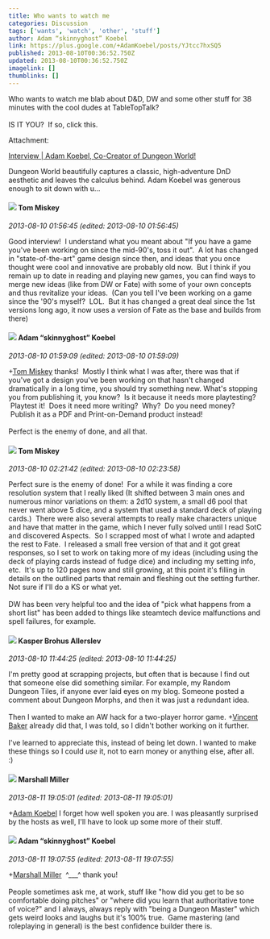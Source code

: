 ```yaml
---
title: Who wants to watch me
categories: Discussion
tags: ['wants', 'watch', 'other', 'stuff']
author: Adam “skinnyghost” Koebel
link: https://plus.google.com/+AdamKoebel/posts/YJtcc7hxSQ5
published: 2013-08-10T00:36:52.750Z
updated: 2013-08-10T00:36:52.750Z
imagelink: []
thumblinks: []
---
```


Who wants to watch me blab about D&amp;D, DW and some other stuff for 38 minutes with the cool dudes at TableTopTalk?  <br /><br />IS IT YOU?  If so, click this.


Attachment:

<a href='http://www.youtube.com/watch?v=YYAXYGEjIlY'>Interview | Adam Koebel, Co-Creator of Dungeon World!</a>


Dungeon World beautifully captures a classic, high-adventure DnD aesthetic and leaves the calculus behind. Adam Koebel was generous enough to sit down with u...
<div id='comment z13fhjgy1ra2df5xv04ccf4j0tinztew2e4'>
  <h4><img src='{{site.baseurl}}//images/avatars/110110374841646652137_photo.jpg'> Tom Miskey</h4>
      <p><cite>2013-08-10 01:56:45 (edited: 2013-08-10 01:56:45)</cite></p>
        <p>Good interview!  I understand what you meant about &quot;If you have a game you&#39;ve been working on since the mid-90&#39;s, toss it out&quot;.  A lot has changed in &quot;state-of-the-art&quot; game design since then, and ideas that you once thought were cool and innovative are probably old now.  But I think if you remain up to date in reading and playing new games, you can find ways to merge new ideas (like from DW or Fate) with some of your own concepts and thus revitalize your ideas.  (Can you tell I&#39;ve been working on a game since the &#39;90&#39;s myself?  LOL.  But it has changed a great deal since the 1st versions long ago, it now uses a version of Fate as the base and builds from there)</p>
</div>
        

<div id='comment z13fhjgy1ra2df5xv04ccf4j0tinztew2e4'>
  <h4><img src='{{site.baseurl}}//images/avatars/112484087750169360510_photo.jpg'> Adam “skinnyghost” Koebel</h4>
      <p><cite>2013-08-10 01:59:09 (edited: 2013-08-10 01:59:09)</cite></p>
        <p><span class="proflinkWrapper"><span class="proflinkPrefix">+</span><a class="proflink" href="https://plus.google.com/110110374841646652137" oid="110110374841646652137">Tom Miskey</a></span> thanks!  Mostly I think what I was after, there was that if you&#39;ve got a design you&#39;ve been working on that hasn&#39;t changed dramatically in a long time, you should try something new. What&#39;s stopping you from publishing it, you know?  Is it because it needs more playtesting?  Playtest it!  Does it need more writing?  Why?  Do you need money?  Publish it as a PDF and Print-on-Demand product instead!<br /><br />Perfect is the enemy of done, and all that.</p>
</div>
        

<div id='comment z13fhjgy1ra2df5xv04ccf4j0tinztew2e4'>
  <h4><img src='{{site.baseurl}}//images/avatars/110110374841646652137_photo.jpg'> Tom Miskey</h4>
      <p><cite>2013-08-10 02:21:42 (edited: 2013-08-10 02:23:58)</cite></p>
        <p>Perfect sure is the enemy of done!  For a while it was finding a core resolution system that I really liked (It shifted between 3 main ones and numerous minor variations on them: a 2d10 system, a small d6 pool that never went above 5 dice, and a system that used a standard deck of playing cards.)  There were also several attempts to really make characters unique and have that matter in the game, which I never fully solved until I read SotC and discovered Aspects.  So I scrapped most of what I wrote and adapted the rest to Fate.  I released a small free version of that and it got great responses, so I set to work on taking more of my ideas (including using the deck of playing cards instead of fudge dice) and including my setting info, etc.  It&#39;s up to 120 pages now and still growing, at this point it&#39;s filling in details on the outlined parts that remain and fleshing out the setting further.  Not sure if I&#39;ll do a KS or what yet.<br /><br />DW has been very helpful too and the idea of &quot;pick what happens from a short list&quot; has been added to things like steamtech device malfunctions and spell failures, for example.</p>
</div>
        

<div id='comment z13fhjgy1ra2df5xv04ccf4j0tinztew2e4'>
  <h4><img src='{{site.baseurl}}//images/avatars/110937611143261107555_photo.jpg'> Kasper Brohus Allerslev</h4>
      <p><cite>2013-08-10 11:44:25 (edited: 2013-08-10 11:44:25)</cite></p>
        <p>I&#39;m pretty good at scrapping projects, but often that is because I find out that someone else did something similar. For example, my Random Dungeon Tiles, if anyone ever laid eyes on my blog. Someone posted a comment about Dungeon Morphs, and then it was just a redundant idea.<br /><br />Then I wanted to make an AW hack for a two-player horror game. <span class="proflinkWrapper"><span class="proflinkPrefix">+</span><a class="proflink" href="https://plus.google.com/118131565520525592332" oid="118131565520525592332">Vincent Baker</a></span> already did that, I was told, so I didn&#39;t bother working on it further.<br /><br />I&#39;ve learned to appreciate this, instead of being let down. I wanted to make these things so I could <i>use</i> it, not to earn money or anything else, after all. :) </p>
</div>
        

<div id='comment z13fhjgy1ra2df5xv04ccf4j0tinztew2e4'>
  <h4><img src='{{site.baseurl}}//images/avatars/113927217394445366066_photo.jpg'> Marshall Miller</h4>
      <p><cite>2013-08-11 19:05:01 (edited: 2013-08-11 19:05:01)</cite></p>
        <p><span class="proflinkWrapper"><span class="proflinkPrefix">+</span><a class="proflink" href="https://plus.google.com/112484087750169360510" oid="112484087750169360510">Adam Koebel</a></span> I forget how well spoken you are.  I was pleasantly surprised by the hosts as well, I&#39;ll have to look up some more of their stuff.</p>
</div>
        

<div id='comment z13fhjgy1ra2df5xv04ccf4j0tinztew2e4'>
  <h4><img src='{{site.baseurl}}//images/avatars/112484087750169360510_photo.jpg'> Adam “skinnyghost” Koebel</h4>
      <p><cite>2013-08-11 19:07:55 (edited: 2013-08-11 19:07:55)</cite></p>
        <p><span class="proflinkWrapper"><span class="proflinkPrefix">+</span><a class="proflink" href="https://plus.google.com/113927217394445366066" oid="113927217394445366066">Marshall Miller</a></span>  ^___^ thank you!  <br /><br />People sometimes ask me, at work, stuff like &quot;how did you get to be so comfortable doing pitches&quot; or &quot;where did you learn that authoritative tone of voice?&quot; and I always, always reply with &quot;being a Dungeon Master&quot; which gets weird looks and laughs but it&#39;s 100% true.  Game mastering (and roleplaying in general) is the best confidence builder there is.</p>
</div>
        